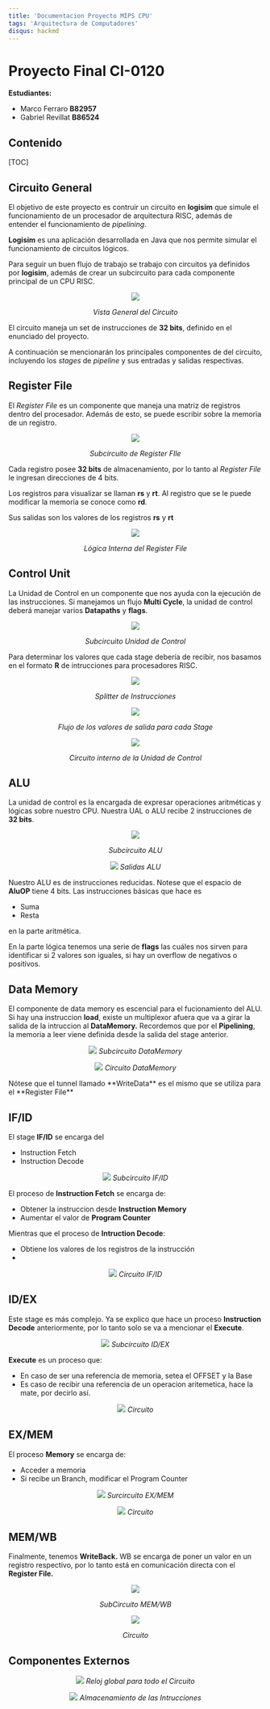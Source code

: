 ```yaml
---
title: 'Documentacion Proyecto MIPS CPU'
tags: 'Arquitectura de Computadores'
disqus: hackmd
---
```


Proyecto Final CI-0120
===
**Estudiantes:**
* Marco Ferraro **B82957**
* Gabriel Revillat **B86524**
## Contenido

[TOC]


Circuito General
---
El objetivo de este proyecto es contruir un circuito en **logisim** que simule el funcionamiento de un procesador de arquitectura RISC, además de entender el funcionamiento de *pipelining*. 

**Logisim** es una aplicación desarrollada en Java que nos permite simular el funcionamiento de circuitos lógicos.


Para seguir un buen flujo de trabajo se trabajo con circuitos ya definidos por **logisim**, además de crear un subcircuito para cada componente principal de un CPU RISC.

<center>

![](https://i.imgur.com/dsVpjOz.png)

<em>Vista General del Circuito</em>

</center>


El circuito maneja un set de instrucciones de **32 bits**, definido en el enunciado del proyecto.

A continuación se mencionarán los principales componentes de del circuito, incluyendo los *stages* de *pipeline* y sus entradas y salidas respectivas.

Register File
---

El *Register File* es un componente que maneja una matriz de registros dentro del procesador. Además de esto, se puede escribir sobre la memoria de un registro. 

<center>

![](https://i.imgur.com/ydiHwjc.png)

<em>Subcircuito de Register FIle</em>
</center>

Cada registro posee **32 bits** de almacenamiento, por lo tanto al *Register File* le ingresan direcciones de 4 bits.

Los registros para visualizar se llaman **rs** y **rt**. Al registro que se le puede modificar la memoria se conoce como **rd**.

Sus salidas son los valores de los registros **rs** y **rt**

<center>

![](https://i.imgur.com/SjMiVXK.png)

<em>Lógica Interna del Register File</em>

</center>

Control Unit
---

La Unidad de Control en un componente que nos ayuda con la ejecución de las instrucciones. Si manejamos un flujo **Multi Cycle**, la unidad de control deberá manejar varios **Datapaths** y **flags**.



<center>

![](https://i.imgur.com/7UPfGKt.png)

<em>Subcircuito Unidad de Control</em>
</center>



Para determinar los valores que cada stage debería de recibir, nos basamos en el formato **R** de intrucciones para procesadores RISC.

<center>


![](https://i.imgur.com/sPKUu06.png)

<em>Splitter de Instrucciones</em>

![](https://i.imgur.com/GgTOw8l.png)

*Flujo de los valores de salida para cada Stage*

</center>


<center>

![](https://i.imgur.com/ie6AGLk.png)

*Circuito interno de la Unidad de Control*

</center>


ALU
---
La unidad de control es la encargada de expresar operaciones aritméticas y lógicas sobre nuestro CPU. Nuestra UAL o ALU recibe 2 instrucciones de **32 bits**.

<center>

![](https://i.imgur.com/dPH4Tcu.png)

*Subcircuito ALU*

</center>

<center>

![](https://i.imgur.com/atPWb95.png)
*Salidas ALU*

</center>

Nuestro ALU es de instrucciones reducidas. Notese que el espacio de **AluOP** tiene 4 bits. Las instrucciones básicas que hace es 
* Suma 
* Resta

en la parte aritmética.

En la parte lógica tenemos una serie de **flags** las cuáles nos sirven para identificar si 2 valores son iguales, si hay un overflow de negativos o positivos.

Data Memory
---

El componente de data memory es escencial para el fucionamiento del ALU. Si hay una instruccion **load**, existe un multiplexor afuera que va a girar la salida de la intruccion al **DataMemory.** Recordemos que por el **Pipelining**, la memoria a leer viene definida desde la salida del stage anterior.
<center>

![](https://i.imgur.com/dU8VtYK.png)
*Subcircuito DataMemory*

</center>



<center>

![](https://i.imgur.com/OTIRSDi.png)
*Circuito DataMemory*

</center>
Nótese que el tunnel llamado **WriteData** es el mismo que se utiliza para el **Register File**

IF/ID
---
El stage **IF/ID** se encarga del
* Instruction Fetch
* Instruction Decode
<center>

![](https://i.imgur.com/Mo7jSyE.png)
*Subcircuito IF/ID*

</center>

El proceso de **Instruction Fetch** se encarga de:
* Obtener la instruccion desde **Instruction Memory**
* Aumentar el valor de **Program Counter**


Mientras que el proceso de **Intruction Decode**:
* Obtiene los valores de los registros de la instrucción
* 

<center>

![](https://i.imgur.com/CeRiC1A.png)
*Circuito IF/ID*

</center>

ID/EX
---
Este stage es más complejo. Ya se explico que hace un proceso **Instruction Decode** anteriormente, por lo tanto solo se va a mencionar el **Execute**.
<center>

![](https://i.imgur.com/nZ4J36N.png)
*Subcircuito ID/EX*
</center>

**Execute** es un proceso que:
*  En caso de ser una referencia de memoria, setea el OFFSET y la Base
* Es caso de recibir una referencia de un operacion aritemetica, hace la mate, por decirlo así.

<center>

![](https://i.imgur.com/lo7VZYH.png)
*Circuito*

</center>

EX/MEM
---

El proceso **Memory** se encarga de:
* Acceder a memoria
* Si recibe un Branch, modificar el Program Counter
<center>

![](https://i.imgur.com/BZqAK9q.png)
*Surcircuito EX/MEM*

</center>

<center>

![](https://i.imgur.com/DGStCQW.png)
*Circuito*

</center>

MEM/WB
---
Finalmente, tenemos **WriteBack.** WB se encarga de poner un valor en un registro respectivo, por lo tanto está en comunicación directa con el **Register File.**
<center>

![](https://i.imgur.com/hBnLOt6.png)

*SubCircuito MEM/WB*

</center>

<center>

![](https://i.imgur.com/nYc15yv.png)

*Circuito*

</center>

Componentes Externos
---

<center>

![](https://i.imgur.com/N8jcG8N.png)
*Reloj global para todo el Circuito*

</center>

<center>

![](https://i.imgur.com/EFeRXv2.png)
*Almacenamiento de las Intrucciones*
</center>
